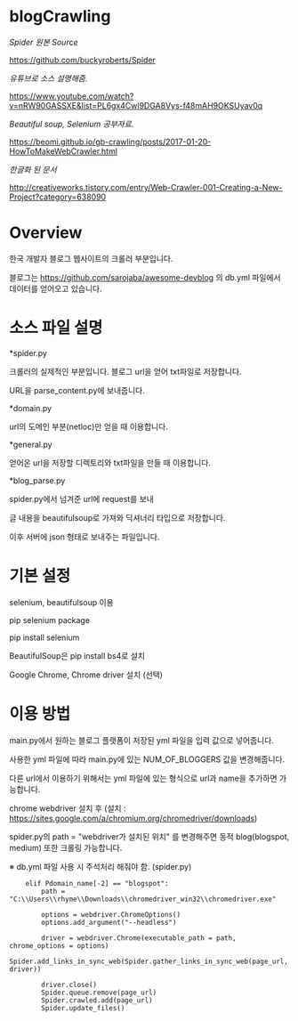 # blogCrawling

*Spider 원본 Source*

<https://github.com/buckyroberts/Spider>

*유튜브로 소스 설명해줌.*

<https://www.youtube.com/watch?v=nRW90GASSXE&list=PL6gx4Cwl9DGA8Vys-f48mAH9OKSUyav0q>

*Beautiful soup, Selenium 공부자료.*

<https://beomi.github.io/gb-crawling/posts/2017-01-20-HowToMakeWebCrawler.html>

*한글화 된 문서*

<http://creativeworks.tistory.com/entry/Web-Crawler-001-Creating-a-New-Project?category=638090>


# Overview

한국 개발자 블로그 웹사이트의 크롤러 부분입니다.

블로그는 https://github.com/sarojaba/awesome-devblog 의 db.yml 파일에서 데이터를 얻어오고 있습니다.


# 소스 파일 설명

*spider.py

크롤러의 실제적인 부분입니다. 블로그 url을 얻어 txt파일로 저장합니다.

URL을 parse_content.py에 보내줍니다.

*domain.py

url의 도메인 부분(netloc)만 얻을 때 이용합니다.

*general.py

얻어온 url을 저장할 디렉토리와 txt파일을 만들 때 이용합니다.

*blog_parse.py

spider.py에서 넘겨준 url에 request를 보내

글 내용을 beautifulsoup로 가져와 딕셔너리 타입으로 저장합니다.

이후 서버에 json 형태로 보내주는 파일입니다.


# 기본 설정

selenium, beautifulsoup 이용

pip selenium package

pip install selenium

BeautifulSoup은 pip install bs4로 설치

Google Chrome, Chrome driver 설치 (선택)


# 이용 방법

main.py에서 원하는 블로그 플랫폼이 저장된 yml 파일을 입력 값으로 넣어줍니다.

사용한 yml 파일에 따라 main.py에 있는 NUM_OF_BLOGGERS 값을 변경해줍니다.

다른 url에서 이용하기 위해서는 yml 파일에 있는 형식으로 url과 name을 추가하면 가능합니다.

chrome webdriver 설치 후 (설치 : https://sites.google.com/a/chromium.org/chromedriver/downloads)

spider.py의 path = "webdriver가 설치된 위치" 를 변경해주면 동적 blog(blogspot, medium) 또한 크롤링 가능합니다.

※ db.yml 파일 사용 시 주석처리 해줘야 함. (spider.py)

        elif Pdomain_name[-2] == "blogspot":
            path = "C:\\Users\\rhyme\\Downloads\\chromedriver_win32\\chromedriver.exe"

            options = webdriver.ChromeOptions()
            options.add_argument("--headless")

            driver = webdriver.Chrome(executable_path = path, chrome_options = options)
            Spider.add_links_in_sync_web(Spider.gather_links_in_sync_web(page_url, driver))

            driver.close()
            Spider.queue.remove(page_url)
            Spider.crawled.add(page_url)
            Spider.update_files()
